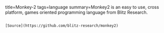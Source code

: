 title=Monkey-2
tags=language
summary=Monkey2 is an easy to use, cross platform, games oriented programming language from Blitz Research.
~~~~~~

[Source](https://github.com/blitz-research/monkey2)

